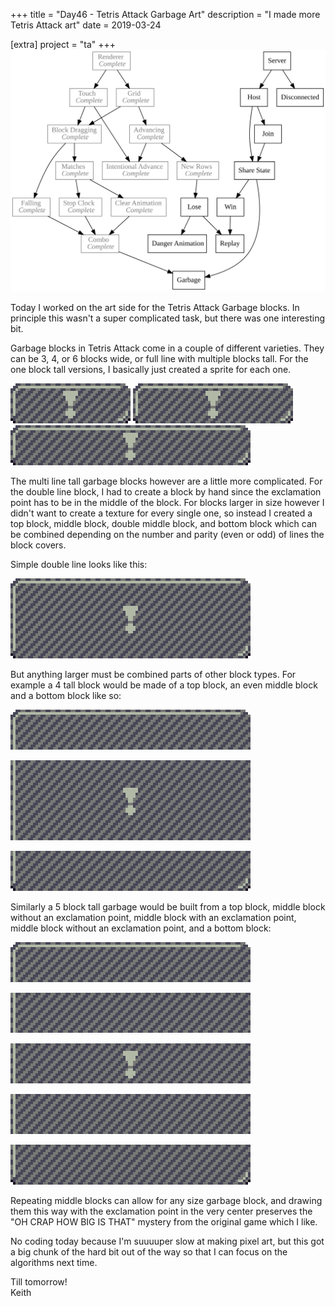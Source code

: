 +++
title = "Day46 - Tetris Attack Garbage Art"
description = "I made more Tetris Attack art"
date = 2019-03-24

[extra]
project = "ta"
+++
![Todo](./todo.svg)

Today I worked on the art side for the Tetris Attack Garbage blocks. In
principle this wasn't a super complicated task, but there was one interesting
bit.

Garbage blocks in Tetris Attack come in a couple of different varieties. They
can be 3, 4, or 6 blocks wide, or full line with multiple blocks tall. For the
one block tall versions, I basically just created a sprite for each one.

![ThreeWideGarbage](ThreeWideGarbage.png)
![FourWideGarbage](FourWideGarbage.png)
![SingleLineGarbage](SingleLineGarbage.png)

The multi line tall garbage blocks however are a little more complicated. For
the double line block, I had to create a block by hand since the exclamation
point has to be in the middle of the block. For blocks larger in size however I
didn't want to create a texture for every single one, so instead I created a top
block, middle block, double middle block, and bottom block which can be combined
depending on the number and parity (even or odd) of lines the block covers.

Simple double line looks like this:

![TwoLineGarbage](TwoLineGarbage.png)

But anything larger must be combined parts of other block types. For example a 4 tall block would be made of a top block, an even middle block and a bottom block like so:

![TopLineGarbage](TopLineGarbage.png)  

![EvenMiddleLineGarbage](EvenMiddleLineGarbage.png)  

![BottomLineGarbage](BottomLineGarbage.png)


Similarly a 5 block tall garbage would be built from a top block, middle block
without an exclamation point, middle block with an exclamation point, middle
block without an exclamation point, and a bottom block:

![TopLineGarbage](TopLineGarbage.png)  

![MiddleLineGarbageNoExclamationPoint](MiddleLineGarbageNoExclamationPoint.png)  

![MiddleLineGarbage](MiddleLineGarbage.png)  

![MiddleLineGarbageNoExclamationPoint](MiddleLineGarbageNoExclamationPoint.png)  

![BottomLineGarbage](BottomLineGarbage.png)

Repeating middle blocks can allow for any size garbage block, and drawing them
this way with the exclamation point in the very center preserves the "OH CRAP
HOW BIG IS THAT" mystery from the original game which I like.

No coding today because I'm suuuuper slow at making pixel art, but this got a
big chunk of the hard bit out of the way so that I can focus on the algorithms
next time.

Till tomorrow!  
Keith
